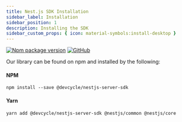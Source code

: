 ```yaml
---
title: Nest.js SDK Installation
sidebar_label: Installation
sidebar_position: 1
description: Installing the SDK
sidebar_custom_props: { icon: material-symbols:install-desktop }
---
```


[![Npm package version](https://badgen.net/npm/v/@devcycle/nestjs-server-sdk)](https://www.npmjs.com/package/@devcycle/nestjs-server-sdk)
[![GitHub](https://img.shields.io/github/stars/devcyclehq/js-sdks.svg?style=social&label=Star&maxAge=2592000)](https://github.com/devcyclehq/js-sdks)

Our library can be found on npm and installed by the following:

#### NPM
```
npm install --save @devcycle/nestjs-server-sdk
```

#### Yarn

```bash
yarn add @devcycle/nestjs-server-sdk @nestjs/common @nestjs/core
```
